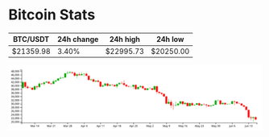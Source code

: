 # Bitcoin Stats

BTC/USDT|24h change|24h high|24h low|
|---|---|---|---|
|$21359.98|3.40%|$22995.73|$20250.00|

<img src="./chart.svg">
